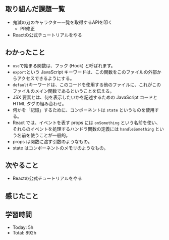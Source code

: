 ## 取り組んだ課題一覧
- 鬼滅の刃のキャラクター一覧を取得するAPIを叩く
    - PR修正
- Reactの公式チュートリアルをやる
## わかったこと
- `use`で始まる関数は、フック (Hook) と呼ばれます。
- `export`という JavaScript キーワードは、この関数をこのファイルの外部からアクセスできるようにする。
- `default`キーワードは、このコードを使用する他のファイルに、これがこのファイルのメイン関数であるということを伝える。
- JSX 要素とは、何を表示したいかを記述するための JavaScript コードと HTML タグの組み合わせ。
- 何かを「記憶」するために、コンポーネントは `state` というものを使用する。
- React では、イベントを表す props には `onSomething` という名前を使い、それらのイベントを処理するハンドラ関数の定義には `handleSomething` という名前を使うことが一般的。
- props は関数に渡す引数のようなもの。
- state はコンポーネントのメモリのようなもの。
## 次やること
- Reactの公式チュートリアルをやる
## 感じたこと
## 学習時間
- Today: 5h
- Total: 892h